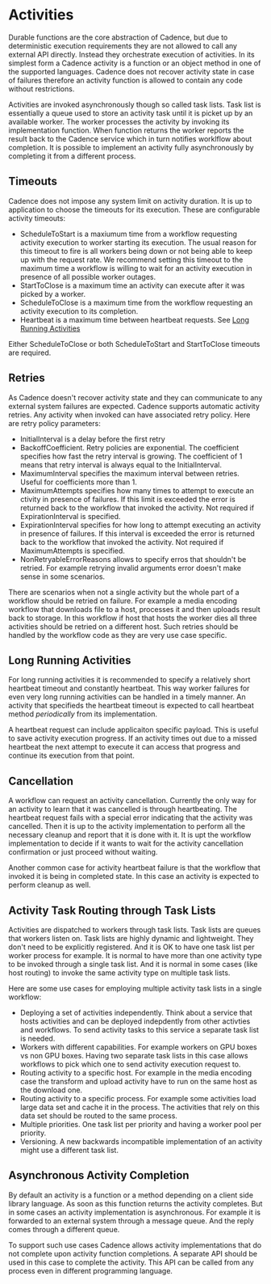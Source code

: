 # Activities

Durable functions are the core abstraction of Cadence, but due to deterministic execution requirements they are not allowed to call any external API directly.
Instead they orchestrate execution of activities. In its simplest form a Cadence activity is a function or an object method in one of the supported languages.
Cadence does not recover activity state in case of failures therefore an activity function is allowed to contain any code without restrictions.

Activities are invoked asynchronously though so called task lists. Task list is essentially a queue used to store an activity task until it is picket up by an available worker. The worker processes the activity by invoking its implementation function. When function returns the worker reports the result back to the Cadence service which in turn notifies worklflow about completion. It is possible to implement an activity fully asynchronously by completing it from a different process.

## Timeouts

Cadence does not impose any system limit on activity duration. It is up to application to choose the timeouts for its execution. These are configurable activity timeouts:

- ScheduleToStart is a maxiumum time from a workflow requesting activity execution to worker starting its execution. The usual reason for this timeout to fire is all workers being down or not being able to keep up with the request rate. We recommend setting this timeout to the maximum time a workflow is willing to wait for an activity execution in presence of all possible worker outages.
- StartToClose is a maximum time an activity can execute after it was picked by a worker.
- ScheduleToClose is a maximum time from the workflow requesting an activity execution to its completion.
- Heartbeat is a maximum time between heartbeat requests. See [Long Running Activities](##long-running-activities)

Either ScheduleToClose or both ScheduleToStart and StartToClose timeouts are required.

## Retries

As Cadence doesn't recover activity state and they can communicate to any external system failures are expected. Cadence supports automatic activity retries. Any activity when invoked can have associated retry policy. Here are retry policy parameters:

- InitialInterval is a delay before the first retry
- BackoffCoefficient. Retry policies are exponential. The coefficient specifies how fast the retry interval is growing. The coefficient of 1 means that retry interval is always equal to the InitialInterval.
- MaximumInterval specifies the maximum interval between retries. Useful for coefficients more than 1.
- MaximumAttempts specifies how many times to attempt to execute an ctivity in presence of failures. If this limit is exceeded the error is returned back to the workflow that invoked the activity. Not required if ExpirationInterval is specified.
- ExpirationInterval specifies for how long to attempt executing an activity in presence of failures. If this interval is exceeded the error is returned back to the workflow that invoked the activity. Not required if MaximumAttempts is specified.
- NonRetryableErrorReasons allows to specify erros that shouldn't be retried. For example retrying invalid arguments error doesn't make sense in some scenarios.

There are scenarios when not a single activity but the whole part of a workflow should be retried on failure. For example a media encoding workflow that downloads file to a host, processes it and then uploads result back to storage. In this workflow if host that hosts the worker dies all three activities should be retried on a different host. Such retries should be handled by the workflow code as they are very use case specific.

## Long Running Activities

For long running activities it is recommended to specify a relatively short heartbeat timeout and constantly heartbeat. This way worker failures for even very long running activities can be handled in a timely manner. An activity that specifieds the heartbeat timeout is expected to call heartbeat method _periodically_ from its implementation.

A heartbeat request can include applicaiton specific payload. This is useful to save activity execution progress. If an activity times out due to a missed heartbeat the next attempt to execute it can access that progress and continue its execution from that point.

## Cancellation

A workflow can request an activity cancellation. Currently the only way for an activity to learn that it was cancelled is through heartbeating. The heartbeat request fails with a special error indicating that the activity was cancelled. Then it is up to the activity implementation to perform all the necessary cleanup and report that it is done with it. It is upt the workflow implementation to decide if it wants to wait for the activity cancellation confirmation or just proceed without waiting.

Another common case for activity heartbeat failure is that the workflow that invoked it is being in completed state. In this case an activity is expected to perform cleanup as well.

## Activity Task Routing through Task Lists

Activities are dispatched to workers through task lists. Task lists are queues that workers listen on. Task lists are highly dynamic and lightweight. They don't need to be explicitly registered. And it is OK to have one task list per worker process for example. It is normal to have more than one activity type to be invoked through a single task list. And it is normal in some cases (like host routing) to invoke the same activity type on multiple task lists.

Here are some use cases for employing multiple activity task lists in a single workflow:

- Deploying a set of activities independently. Think about a service that hosts activities and can be deployed indepdently from other activties and workflows. To send activity tasks to this service a separate task list is needed.
- Workers with different capabilities. For example workers on GPU boxes vs non GPU boxes. Having two separate task lists in this case allows workflows to pick which one to send activity execution request to.
- Routing activity to a specific host. For example in the media encoding case the transform and upload activity have to run on the same host as the download one.
- Routing activity to a specific process. For example some activities load large data set and cache it in the process. The activities that rely on this data set should be routed to the same process.
- Multiple priorities. One task list per priority and having a worker pool per priority.
- Versioning. A new backwards incompatible implementation of an activity might use a different task list.

## Asynchronous Activity Completion

By default an activity is a function or a method depending on a client side library language. As soon as this function returns the activity completes. But in some cases an activity implementation is asynchronous. For example it is forwarded to an external system through a message queue. And the reply comes through a different queue.

To support such use cases Cadence allows activity implementations that do not complete upon activity function completions. A separate API should be used in this case to complete the activity. This API can be called from any process even in different programming language.